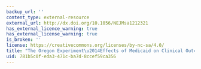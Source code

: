 ```yaml
---
backup_url: ''
content_type: external-resource
external_url: http://dx.doi.org/10.1056/NEJMsa1212321
has_external_licence_warning: true
has_external_license_warning: true
is_broken: ''
license: https://creativecommons.org/licenses/by-nc-sa/4.0/
title: "The Oregon Experiment\u2014Effects of Medicaid on Clinical Outcomes"
uid: 781b5c0f-eda3-471c-ba7d-8ccef59ca356
---
```

